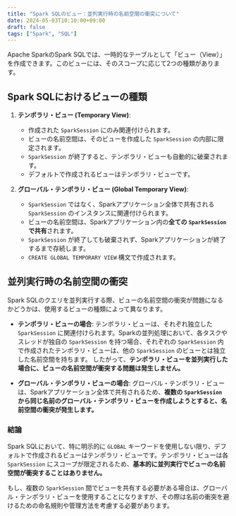 ```yaml
---
title: "Spark SQLのビュー：並列実行時の名前空間の衝突について"
date: 2024-05-03T10:10:00+09:00
draft: false
tags: ["Spark", "SQL"] 
---
```

<!--more-->
Apache SparkのSpark SQLでは、一時的なテーブルとして「ビュー（View）」を作成できます。このビューには、そのスコープに応じて2つの種類があります。

## Spark SQLにおけるビューの種類

1.  **テンポラリ・ビュー (Temporary View)**:
    -   作成された `SparkSession` にのみ関連付けられます。
    -   ビューの名前空間は、そのビューを作成した `SparkSession` の内部に限定されます。
    -   `SparkSession` が終了すると、テンポラリ・ビューも自動的に破棄されます。
    -   デフォルトで作成されるビューはテンポラリ・ビューです。

2.  **グローバル・テンポラリ・ビュー (Global Temporary View)**:
    -   `SparkSession` ではなく、Sparkアプリケーション全体で共有される `SparkSession` のインスタンスに関連付けられます。
    -   ビューの名前空間は、Sparkアプリケーション内の**全ての `SparkSession` で共有**されます。
    -   `SparkSession` が終了しても破棄されず、Sparkアプリケーションが終了するまで存続します。
    -   `CREATE GLOBAL TEMPORARY VIEW` 構文で作成されます。

## 並列実行時の名前空間の衝突

Spark SQLのクエリを並列実行する際、ビューの名前空間の衝突が問題になるかどうかは、使用するビューの種類によって異なります。

-   **テンポラリ・ビューの場合**:
    テンポラリ・ビューは、それぞれ独立した `SparkSession` に関連付けられます。Sparkの並列処理において、各タスクやスレッドが独自の `SparkSession` を持つ場合、それぞれの `SparkSession` 内で作成されたテンポラリ・ビューは、他の `SparkSession` のビューとは独立した名前空間を持ちます。
    したがって、**テンポラリ・ビューを並列実行した場合に、ビューの名前空間が衝突する問題は発生しません。**

-   **グローバル・テンポラリ・ビューの場合**:
    グローバル・テンポラリ・ビューは、Sparkアプリケーション全体で共有されるため、**複数の `SparkSession` から同じ名前のグローバル・テンポラリ・ビューを作成しようとすると、名前空間の衝突が発生します。**

### 結論

Spark SQLにおいて、特に明示的に `GLOBAL` キーワードを使用しない限り、デフォルトで作成されるビューはテンポラリ・ビューです。テンポラリ・ビューは各 `SparkSession` にスコープが限定されるため、**基本的に並列実行でビューの名前空間が衝突することはありません。**

もし、複数の `SparkSession` 間でビューを共有する必要がある場合は、グローバル・テンポラリ・ビューを使用することになりますが、その際は名前の衝突を避けるための命名規則や管理方法を考慮する必要があります。
